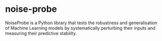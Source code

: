 # noise-probe
NoiseProbe is a Python library that tests the robustness and generalisation of Machine Learning models by systematically perturbing their inputs and measuring their predictive stability.